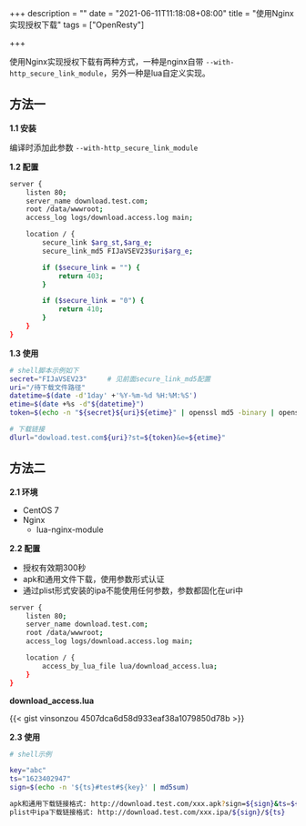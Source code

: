 +++
description = ""
date = "2021-06-11T11:18:08+08:00"
title = "使用Nginx实现授权下载"
tags = ["OpenResty"]

+++

使用Nginx实现授权下载有两种方式，一种是nginx自带 `--with-http_secure_link_module`，另外一种是lua自定义实现。

## 方法一

**1.1 安装**

编译时添加此参数 `--with-http_secure_link_module`

**1.2 配置**

```sh
server {
    listen 80;
    server_name download.test.com;
    root /data/wwwroot;
    access_log logs/download.access.log main;

    location / {
        secure_link $arg_st,$arg_e;
        secure_link_md5 FIJaVSEV23$uri$arg_e;

        if ($secure_link = "") {
            return 403;
        }

        if ($secure_link = "0") {
            return 410;
        }
    }
}
```

**1.3 使用**

```sh
# shell脚本示例如下
secret="FIJaVSEV23"     # 见前面secure_link_md5配置
uri="/待下载文件路径"
datetime=$(date -d'1day' +'%Y-%m-%d %H:%M:%S')
etime=$(date +%s -d"${datetime}")
token=$(echo -n "${secret}${uri}${etime}" | openssl md5 -binary | openssl base64 | tr +/ -_ | tr -d =)

# 下载链接
dlurl="dowload.test.com${uri}?st=${token}&e=${etime}"
```

## 方法二

**2.1 环境**

- CentOS 7
- Nginx
    - lua-nginx-module

**2.2 配置**

- 授权有效期300秒
- apk和通用文件下载，使用参数形式认证
- 通过plist形式安装的ipa不能使用任何参数，参数都固化在uri中

```sh
server {
    listen 80;
    server_name download.test.com;
    root /data/wwwroot;
    access_log logs/download.access.log main;

    location / {
        access_by_lua_file lua/download_access.lua;
    }
}
```

**download_access.lua**

{{< gist vinsonzou 4507dca6d58d933eaf38a1079850d78b >}}

**2.3 使用**

```sh
# shell示例

key="abc"
ts="1623402947"
sign=$(echo -n '${ts}#test#${key}' | md5sum)

apk和通用下载链接格式: http://download.test.com/xxx.apk?sign=${sign}&ts=${ts}
plist中ipa下载链接格式: http://download.test.com/xxx.ipa/${sign}/${ts}
```
